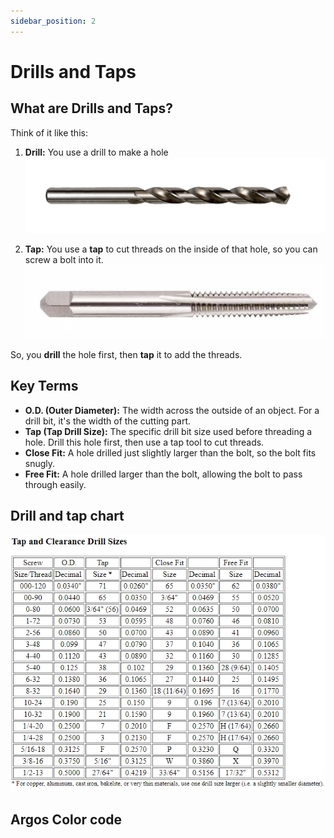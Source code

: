 ```yaml
---
sidebar_position: 2
---
```

# Drills and Taps

## What are Drills and Taps?

Think of it like this:
1.  **Drill:** You use a drill to make a hole
    ![drill bit](drill_bit.png)

2.  **Tap:** You use a **tap** to cut threads on the inside of that hole, so you can screw a bolt into it.
    ![Tap](tap.png)

So, you **drill** the hole first, then **tap** it to add the threads.

## Key Terms
- **O.D. (Outer Diameter):** The width across the outside of an object. For a drill bit, it's the width of the cutting part.
- **Tap (Tap Drill Size):** The specific drill bit size used before threading a hole. Drill this hole first, then use a tap tool to cut threads.
- **Close Fit:** A hole drilled just slightly larger than the bolt, so the bolt fits snugly.
- **Free Fit:** A hole drilled larger than the bolt, allowing the bolt to pass through easily.

## Drill and tap chart
![tap and drill chart](Tap_and_drill_Chart.png)

## Argos Color code
 